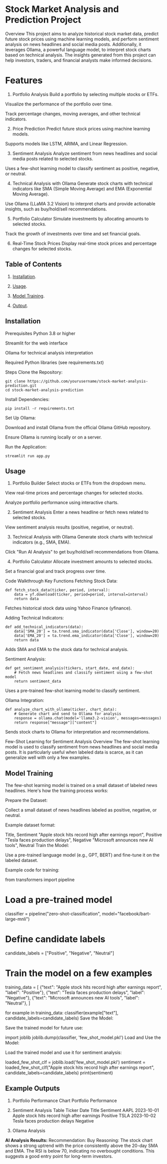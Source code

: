 # Stock Market Analysis and Prediction Project
Overview
This project aims to analyze historical stock market data, predict future stock prices using machine learning models, and perform sentiment analysis on news headlines and social media posts. Additionally, it leverages Ollama, a powerful language model, to interpret stock charts based on technical analysis. The insights generated from this project can help investors, traders, and financial analysts make informed decisions.

# Features
1. Portfolio Analysis
Build a portfolio by selecting multiple stocks or ETFs.

Visualize the performance of the portfolio over time.

Track percentage changes, moving averages, and other technical indicators.

2. Price Prediction
Predict future stock prices using machine learning models.

Supports models like LSTM, ARIMA, and Linear Regression.

3. Sentiment Analysis
Analyze sentiment from news headlines and social media posts related to selected stocks.

Uses a few-shot learning model to classify sentiment as positive, negative, or neutral.

4. Technical Analysis with Ollama
Generate stock charts with technical indicators like SMA (Simple Moving Average) and EMA (Exponential Moving Average).

Use Ollama (LLaMA 3.2 Vision) to interpret charts and provide actionable insights, such as buy/hold/sell recommendations.

5. Portfolio Calculator
Simulate investments by allocating amounts to selected stocks.

Track the growth of investments over time and set financial goals.

6. Real-Time Stock Prices
Display real-time stock prices and percentage changes for selected stocks.

## Table of Contents

1. [Installation](#Installation).

2. [Usage](#Usage).

3. [Model Training](#Model-Training).

4. [Output](#Example-Outputs).
   

## Installation
Prerequisites
Python 3.8 or higher

Streamlit for the web interface

Ollama for technical analysis interpretation

Required Python libraries (see requirements.txt)

Steps
Clone the Repository:
```
git clone https://github.com/yourusername/stock-market-analysis-prediction.git
cd stock-market-analysis-prediction
```
Install Dependencies:
```
pip install -r requirements.txt
```
Set Up Ollama:

Download and install Ollama from the official Ollama GitHub repository.

Ensure Ollama is running locally or on a server.

Run the Application:
```
streamlit run app.py
```

## Usage
1. Portfolio Builder
Select stocks or ETFs from the dropdown menu.

View real-time prices and percentage changes for selected stocks.

Analyze portfolio performance using interactive charts.

2. Sentiment Analysis
Enter a news headline or fetch news related to selected stocks.

View sentiment analysis results (positive, negative, or neutral).

3. Technical Analysis with Ollama
Generate stock charts with technical indicators (e.g., SMA, EMA).

Click "Run AI Analysis" to get buy/hold/sell recommendations from Ollama.

4. Portfolio Calculator
Allocate investment amounts to selected stocks.

Set a financial goal and track progress over time.

Code Walkthrough
Key Functions
Fetching Stock Data:
```
def fetch_stock_data(ticker, period, interval):
    data = yf.download(ticker, period=period, interval=interval)
    return data
```
Fetches historical stock data using Yahoo Finance (yfinance).

Adding Technical Indicators:
```
def add_technical_indicators(data):
    data['SMA_20'] = ta.trend.sma_indicator(data['Close'], window=20)
    data['EMA_20'] = ta.trend.ema_indicator(data['Close'], window=20)
    return data
```
Adds SMA and EMA to the stock data for technical analysis.

Sentiment Analysis:
```
def get_sentiment_analysis(tickers, start_date, end_date):
    # Fetch news headlines and classify sentiment using a few-shot model
    return sentiment_data
```
Uses a pre-trained few-shot learning model to classify sentiment.

Ollama Integration:
```
def analyze_chart_with_ollama(ticker, chart_data):
    # Generate chart and send to Ollama for analysis
    response = ollama.chat(model='llama3.2-vision', messages=messages)
    return response["message"]["content"]
```
Sends stock charts to Ollama for interpretation and recommendations.

Few-Shot Learning for Sentiment Analysis
Overview
The few-shot learning model is used to classify sentiment from news headlines and social media posts. It is particularly useful when labeled data is scarce, as it can generalize well with only a few examples.

## Model Training
The few-shot learning model is trained on a small dataset of labeled news headlines. Here's how the training process works:

Prepare the Dataset:

Collect a small dataset of news headlines labeled as positive, negative, or neutral.

Example dataset format:


Title, Sentiment
"Apple stock hits record high after earnings report", Positive
"Tesla faces production delays", Negative
"Microsoft announces new AI tools", Neutral
Train the Model:

Use a pre-trained language model (e.g., GPT, BERT) and fine-tune it on the labeled dataset.

Example code for training:

from transformers import pipeline

# Load a pre-trained model
classifier = pipeline("zero-shot-classification", model="facebook/bart-large-mnli")

# Define candidate labels
candidate_labels = ["Positive", "Negative", "Neutral"]

# Train the model on a few examples
training_data = [
    {"text": "Apple stock hits record high after earnings report", "label": "Positive"},
    {"text": "Tesla faces production delays", "label": "Negative"},
    {"text": "Microsoft announces new AI tools", "label": "Neutral"},
]

for example in training_data:
    classifier(example["text"], candidate_labels=candidate_labels)
Save the Model:

Save the trained model for future use:

import joblib
joblib.dump(classifier, 'few_shot_model.pkl')
Load and Use the Model:

Load the trained model and use it for sentiment analysis:

loaded_few_shot_clf = joblib.load('few_shot_model.pkl')
sentiment = loaded_few_shot_clf("Apple stock hits record high after earnings report", candidate_labels=candidate_labels)
print(sentiment)


## Example Outputs
1. Portfolio Performance Chart
Portfolio Performance

2. Sentiment Analysis Table
Ticker	Date	Title	Sentiment
AAPL	2023-10-01	Apple stock hits record high after earnings	Positive
TSLA	2023-10-02	Tesla faces production delays	Negative
3. Ollama Analysis

**AI Analysis Results:**
Recommendation: Buy
Reasoning: The stock chart shows a strong uptrend with the price consistently above the 20-day SMA and EMA. The RSI is below 70, indicating no overbought conditions. This suggests a good entry point for long-term investors.


